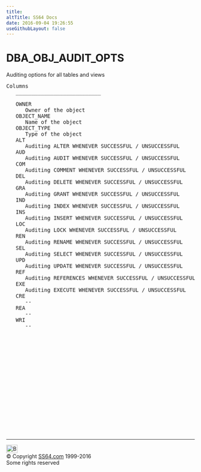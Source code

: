 ```yaml
---
title:
altTitle: SS64 Docs
date: 2016-09-04 19:26:55
useGithubLayout: false
---
```

<!-- #BeginLibraryItem "/Library/head_orad.lbi" --><!-- #EndLibraryItem --><h1>DBA_OBJ_AUDIT_OPTS </h1><p> Auditing options for all tables and views </p> 
 
<pre>Columns
   ___________________________
 
   OWNER
      Owner of the object
   OBJECT_NAME
      Name of the object
   OBJECT_TYPE
      Type of the object
   ALT
      Auditing ALTER WHENEVER SUCCESSFUL / UNSUCCESSFUL
   AUD
      Auditing AUDIT WHENEVER SUCCESSFUL / UNSUCCESSFUL
   COM
      Auditing COMMENT WHENEVER SUCCESSFUL / UNSUCCESSFUL
   DEL
      Auditing DELETE WHENEVER SUCCESSFUL / UNSUCCESSFUL
   GRA
      Auditing GRANT WHENEVER SUCCESSFUL / UNSUCCESSFUL
   IND
      Auditing INDEX WHENEVER SUCCESSFUL / UNSUCCESSFUL
   INS
      Auditing INSERT WHENEVER SUCCESSFUL / UNSUCCESSFUL
   LOC
      Auditing LOCK WHENEVER SUCCESSFUL / UNSUCCESSFUL
   REN
      Auditing RENAME WHENEVER SUCCESSFUL / UNSUCCESSFUL
   SEL
      Auditing SELECT WHENEVER SUCCESSFUL / UNSUCCESSFUL
   UPD
      Auditing UPDATE WHENEVER SUCCESSFUL / UNSUCCESSFUL
   REF
      Auditing REFERENCES WHENEVER SUCCESSFUL / UNSUCCESSFUL (not used)
   EXE
      Auditing EXECUTE WHENEVER SUCCESSFUL / UNSUCCESSFUL
   CRE
      --
   REA
      --
   WRI
      --

</pre><!-- #BeginLibraryItem "/Library/foot_orad.lbi" --><p>
<!-- oracle-footer -->
<ins class="adsbygoogle" style="display:inline-block;width:300px;height:250px" data-ad-client="ca-pub-6140977852749469" data-ad-slot="4275490898"></ins>
<script>
(adsbygoogle = window.adsbygoogle || []).push({});
</script></p>
<hr>
<div id="bl" class="footer"><a href="DBA_OBJ_AUDIT_OPTS.html#"><img src="../images/top.png" width="30" height="22" alt="Back to the Top"></a></div>
<div id="br" class="footer, tagline">© Copyright <a href="http://ss64.com/">SS64.com</a> 1999-2016<br>
Some rights reserved</div>
<!-- #EndLibraryItem -->

